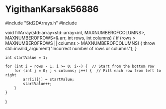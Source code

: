 # YigithanKarsak56886
#include "Std2DArrays.h"
#include <iostream>

void fillArray(std::array<std::array<int, MAXNUMBEROFCOLUMNS>, MAXNUMBEROFROWS>& arr, int rows, int columns) {
    if (rows > MAXNUMBEROFROWS || columns > MAXNUMBEROFCOLUMNS) {
        throw std::invalid_argument("Incorrect number of rows or columns");
    }

    int startValue = 1;

    for (int i = rows - 1; i >= 0; i--) {  // Start from the bottom row
        for (int j = 0; j < columns; j++) {  // Fill each row from left to right
            arr[i][j] = startValue;
            startValue++;
        }
    }
}
